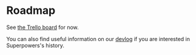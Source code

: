 # Roadmap

See [the Trello board](https://trello.com/b/eQUeNKrq/superpowers) for now.

You can also find useful information on our [devlog](http://forums.tigsource.com/index.php?topic=46317) if you are interested in Superpowers's history.
